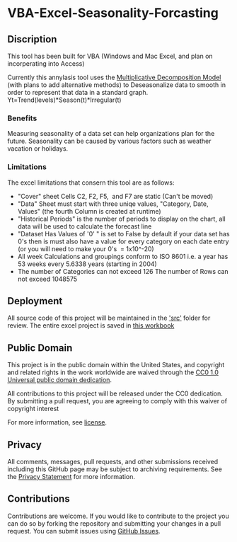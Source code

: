 # VBA-Excel-Seasonality-Forcasting 

## Discription
This tool has been built for VBA (Windows and Mac Excel, and plan on incorperating into Access)

Currently this annylasis tool uses the [Multiplicative Decomposition Model](https://ec.europa.eu/eurostat/sa-elearning/multiplicative-decomposition) (with plans to add alternative methods) to Deseasonalize data to smooth in order to represent that data in a standard graph. 
Yt=Trend(levels)*Season(t)*Irregular(t)

### Benefits

Measuring seasonality of a data set can help organizations plan for the future. Seasonality can be caused by various factors such as weather vacation or holidays. 

### Limitations

The excel limitations that consern this tool are as follows:
* "Cover" sheet Cells C2, F2, F5,  and F7 are static (Can't be moved) 
* "Data" Sheet must start with three uniqe values, "Category, Date, Values" (the fourth Column is created at runtime) 
* "Historical Periods" is the number of periods to display on the chart, all data will be used to calculate the forecast line 
* "Dataset Has Values of '0' " is set to False by default if your data set has 0's then is must also have a value for every category on each date entry (or you will need to make your 0's  = 1x10^-20)  
* All week Calculations and groupings conform to ISO 8601 i.e. a year has 53 weeks every 5.6338 years (starting in 2004) 
* The number of Categories can not exceed 126 The number of Rows can not exceed 1048575



## Deployment
All source code of this project will be maintained in the ['src'](https://github.com/seakintruth/VBA-Excel-Seasonality-Forcasting/tree/master/src) folder for review. The entire excel project is saved in [this workbook](https://github.com/seakintruth/VBA-Excel-Seasonality-Forcasting/blob/master/Seasonality%20Annaysis.xlsb)

## Public Domain

This project is in the public domain within the United States, and
copyright and related rights in the work worldwide are waived through
the [CC0 1.0 Universal public domain dedication](https://creativecommons.org/publicdomain/zero/1.0/).

All contributions to this project will be released under the CC0 dedication. By submitting a pull request, you are agreeing to comply with this waiver of copyright interest

For more information, see [license](https://github.com/seakintruth/VBA-Excel-Seasonality-Forcasting/blob/master/LICENSE.md).

## Privacy

All comments, messages, pull requests, and other submissions received including this GitHub page may be subject to archiving requirements. See the [Privacy Statement](http://www.archives.gov/global-pages/privacy.html) for more information.

## Contributions

Contributions are welcome. If you would like to contribute to the project you can do so by forking the repository and submitting your changes in a pull request. You can submit issues using [GitHub Issues](https://github.com/seakintruth/VBA-Excel-Seasonality-Forcasting/issues).

